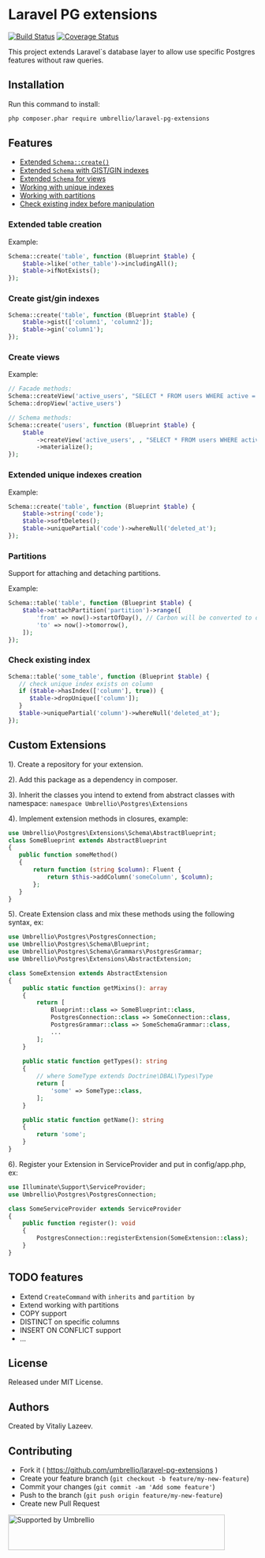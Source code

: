 # Laravel PG extensions

[![Build Status](https://travis-ci.org/umbrellio/laravel-pg-extensions.svg?branch=master)](https://travis-ci.org/umbrellio/laravel-pg-extensions)
[![Coverage Status](https://coveralls.io/repos/github/umbrellio/laravel-pg-extensions/badge.svg?branch=master)](https://coveralls.io/github/umbrellio/laravel-pg-extensions?branch=master)

This project extends Laravel`s database layer to allow use specific Postgres features without raw queries. 

## Installation

Run this command to install:
```bash
php composer.phar require umbrellio/laravel-pg-extensions
```

## Features

 - [Extended `Schema::create()`](#extended-table-creation)
 - [Extended `Schema` with GIST/GIN indexes](#create-gist/gin-indexes)
 - [Extended `Schema` for views](#create-views)
 - [Working with unique indexes](#extended-unique-indexes-creation)
 - [Working with partitions](#partitions)
 - [Check existing index before manipulation](#check-existing-index)

### Extended table creation

Example:
```php
Schema::create('table', function (Blueprint $table) {
    $table->like('other_table')->includingAll(); 
    $table->ifNotExists();
});
```

### Create gist/gin indexes

```php
Schema::create('table', function (Blueprint $table) {
    $table->gist(['column1', 'column2']); 
    $table->gin('column1');
});
```

### Create views

Example:
```php
// Facade methods:
Schema::createView('active_users', "SELECT * FROM users WHERE active = 1");
Schema::dropView('active_users')

// Schema methods:
Schema::create('users', function (Blueprint $table) {
    $table
        ->createView('active_users', , "SELECT * FROM users WHERE active = 1")
        ->materialize();
});
```

### Extended unique indexes creation

Example:
```php
Schema::create('table', function (Blueprint $table) {
    $table->string('code'); 
    $table->softDeletes();
    $table->uniquePartial('code')->whereNull('deleted_at');
});
```

### Partitions

Support for attaching and detaching partitions.

Example:
```php
Schema::table('table', function (Blueprint $table) {
    $table->attachPartition('partition')->range([
        'from' => now()->startOfDay(), // Carbon will be converted to date time string
        'to' => now()->tomorrow(),
    ]);
});
```

### Check existing index

```php
Schema::table('some_table', function (Blueprint $table) {
   // check unique index exists on column
   if ($table->hasIndex(['column'], true)) {
      $table->dropUnique(['column']);
   }
   $table->uniquePartial('column')->whereNull('deleted_at');
});
```

## Custom Extensions

1). Create a repository for your extension.

2). Add this package as a dependency in composer.

3). Inherit the classes you intend to extend from abstract classes with namespace: `namespace Umbrellio\Postgres\Extensions`

4). Implement extension methods in closures, example:

```php
use Umbrellio\Postgres\Extensions\Schema\AbstractBlueprint;
class SomeBlueprint extends AbstractBlueprint
{
   public function someMethod()
   {
       return function (string $column): Fluent {
           return $this->addColumn('someColumn', $column);
       };
   }
}
```

5). Create Extension class and mix these methods using the following syntax, ex:

```php
use Umbrellio\Postgres\PostgresConnection;
use Umbrellio\Postgres\Schema\Blueprint;
use Umbrellio\Postgres\Schema\Grammars\PostgresGrammar;
use Umbrellio\Postgres\Extensions\AbstractExtension;

class SomeExtension extends AbstractExtension
{
    public static function getMixins(): array
    {
        return [
            Blueprint::class => SomeBlueprint::class,
            PostgresConnection::class => SomeConnection::class,
            PostgresGrammar::class => SomeSchemaGrammar::class,
            ...
        ];
    }
    
    public static function getTypes(): string
    {
        // where SomeType extends Doctrine\DBAL\Types\Type
        return [
            'some' => SomeType::class,
        ];
    }

    public static function getName(): string
    {
        return 'some';
    }
}
```

6). Register your Extension in ServiceProvider and put in config/app.php, ex:

```php
use Illuminate\Support\ServiceProvider;
use Umbrellio\Postgres\PostgresConnection;

class SomeServiceProvider extends ServiceProvider
{
    public function register(): void
    {
        PostgresConnection::registerExtension(SomeExtension::class);
    }
}
```

## TODO features

 - Extend `CreateCommand` with `inherits` and `partition by`
 - Extend working with partitions
 - COPY support
 - DISTINCT on specific columns
 - INSERT ON CONFLICT support
 - ...
 
## License

Released under MIT License.

## Authors

Created by Vitaliy Lazeev.

## Contributing

- Fork it ( https://github.com/umbrellio/laravel-pg-extensions )
- Create your feature branch (`git checkout -b feature/my-new-feature`)
- Commit your changes (`git commit -am 'Add some feature'`)
- Push to the branch (`git push origin feature/my-new-feature`)
- Create new Pull Request

<a href="https://github.com/umbrellio/">
<img style="float: left;" src="https://umbrellio.github.io/Umbrellio/supported_by_umbrellio.svg" alt="Supported by Umbrellio" width="439" height="72">
</a>
